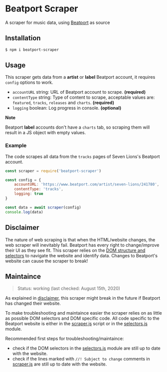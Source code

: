 # Beatport Scraper

A scraper for music data, using [Beatport](https://www.beatport.com/) as source

## Installation

```sh
$ npm i beatport-scraper 
```

## Usage

This scraper gets data from a **artist** or **label** Beatport account, it requires `config` options to work.

* `accountURL` string: URL of Beatport account to scrape. **(required)**
* `contentType` string: Type of content to scrape, acceptable values are: `featured`, `tracks`, `releases` and `charts`. **(required)**
* `logging` boolean: Log progress in console. **(optional)**

**Note**

Beatport **label** accounts don't have a `charts` tab, so scraping them will result in a JS object with empty values.

### Example

The code scrapes all data from the `tracks` pages of Seven Lions's Beatport account.

```js
const scraper = require('beatport-scraper')

const config = {
    accountURL: 'https://www.beatport.com/artist/seven-lions/241780',
    contentType: 'tracks',
    logging: true
}

const data = await scraper(config)
console.log(data)
```

## Disclaimer

The nature of web scraping is that when the HTML/website changes, the web scraper will inevitably fail. 
Beatport has every right to change/improve their UI as they see fit. 
This scraper relies on the [DOM structure and selectors](#maintaince) to navigate the website and identify data. 
Changes to Beatport's website can cause the scraper to break!

## Maintaince

>Status: working (last checked: August 15th, 2020)

As explained in [disclaimer](#disclaimer), this scraper might break in the future if Beatport has changed their website. 

To make troubleshooting and maintaince easier the scraper relies on as little as possible DOM selectors and DOM specific code. 
All code specific to the Beatport website is either in the 
[scraper.js](https://github.com/WesselSmit/beatport-scraper/blob/master/scraper.js) script or in the 
[selectors.js](https://github.com/WesselSmit/beatport-scraper/blob/master/modules/selectors.js) module.

Recommended first steps for troubleshooting/maintaince:
* check if the DOM selectors in the [selectors.js](https://github.com/WesselSmit/beatport-scraper/blob/master/modules/selectors.js) module are still up to date with the website.
* check if the lines marked with `//! Subject to change` comments in [scraper.js](https://github.com/WesselSmit/beatport-scraper/blob/master/scraper.js) are still up to date with the website.

